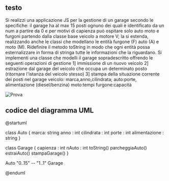 ## testo 
Si realizzi una applicazione JS per la gestione di un garage secondo le specifiche:
il garage ha al max 15 posti ognuno dei quali è identificato da un num a partire da 0 e per motivi di capienza può ospitare solo auto moto e furgoni partendo dalla classe base veicolo a motore V; la si estenda, realizzando anche le classi che modellano le entità furgone (F) auto (A) e moto (M).
Ridefinire il metodo toString in modo che ogni entità possa esternalizzare in forma di stringa tutte le informazioni che la riguardano.
Si implementi una classe che modelli il garage sopradescritto offrendo le seguenti operazioni di gestione
1] immissione di un nuovo veicolo
2] estrazione dal garage del veicolo che occupa un determinato posto (ritornare l'istanza del veicolo stesso)
3] stampa della situazione corrente dei posti nel garage veicolo:
marca,anno,cilindrata;
auto:porte, alimentazione (diesel/benzina)
moto:tempi
furgone:capacità

![Prova](http://www.plantuml.com/plantuml/proxy?cache=no&src=https://raw.githubusercontent.com/isissmorciano/2223_4M/main/Esercizi%20UML/Esercizio%20005/005_garageUML.iuml)

<!-- ## Immagine del diagramma UML
![Registro](https://github.com/isissmorciano/2223_4M/blob/main/Esercizi%20UML/Esercizio%20003/003_RegistroUML.png?raw=true) -->

## codice del diagramma UML

@startuml

class Auto {
marca: string 
anno : int
cilindrata : int 
porte : int 
alimentazione : string 
}

class Garage {
capienza : int
nAuto : int
toString()
parcheggiaAuto()
estraiAuto()
stampaGarage()
}

Auto "0..15" -- "1..1" Garage

@enduml

